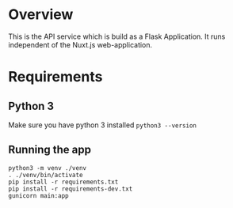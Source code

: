 # Overview
This is the API service which is build as a Flask Application. It runs independent of the Nuxt.js web-application.
# Requirements

## Python 3
Make sure you have python 3 installed `python3 --version`

## Running the app
```
python3 -m venv ./venv
. ./venv/bin/activate
pip install -r requirements.txt
pip install -r requirements-dev.txt
gunicorn main:app
```
